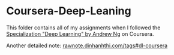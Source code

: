# Coursera-Deep-Leaning

This folder contains all of my assignments when I followed the [Specialization "Deep Learning" by Andrew Ng](https://www.coursera.org/specializations/deep-learning) on Coursera.

Another detailed note: [rawnote.dinhanhthi.com/tags#dl-coursera](https://rawnote.dinhanhthi.com/tags#dl-coursera)
